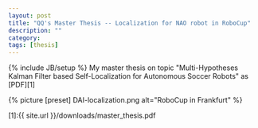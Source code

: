 ```yaml
---
layout: post
title: "QQ's Master Thesis -- Localization for NAO robot in RoboCup"
description: ""
category: 
tags: [thesis]
---
```

{% include JB/setup %}
My master thesis on topic "Multi-Hypotheses Kalman Filter based
Self-Localization for Autonomous Soccer Robots" as [PDF][1]


{% picture [preset] DAI-localization.png alt="RoboCup in Frankfurt" %}

[1]:{{ site.url }}/downloads/master_thesis.pdf
